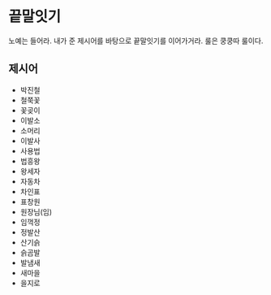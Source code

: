 # 끝말잇기

노예는 들어라. 내가 준 제시어를 바탕으로 끝말잇기를 이어가거라. 룰은 쿵쿵따 룰이다.



## 제시어

- 박진철
- 철쭉꽃
- 꽃곶이
- 이발소
- 소머리
- 이발사
- 사용법
- 법흥왕
- 왕세자
- 자동차
- 차인표
- 표창원
- 원장님(임)
- 임꺽정
- 정발산
- 산기슭
- 슭곰발
- 발냄새
- 새마을
- 을지로
